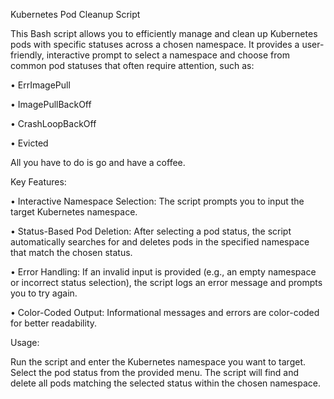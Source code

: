 Kubernetes Pod Cleanup Script

This Bash script allows you to efficiently manage and clean up Kubernetes pods with specific statuses across a chosen namespace. It provides a user-friendly, interactive prompt to select a namespace and choose from common pod statuses that often require attention, such as:

•	ErrImagePull

•	ImagePullBackOff

•	CrashLoopBackOff

•	Evicted

All you have to do is go and have a coffee.

Key Features:

•	Interactive Namespace Selection: The script prompts you to input the target Kubernetes namespace.

•	Status-Based Pod Deletion: After selecting a pod status, the script automatically searches for and deletes pods in the specified namespace that match the chosen status.

•	Error Handling: If an invalid input is provided (e.g., an empty namespace or incorrect status selection), the script logs an error message and prompts you to try again.

•	Color-Coded Output: Informational messages and errors are color-coded for better readability.

Usage:

Run the script and enter the Kubernetes namespace you want to target.
Select the pod status from the provided menu.
The script will find and delete all pods matching the selected status within the chosen namespace.
